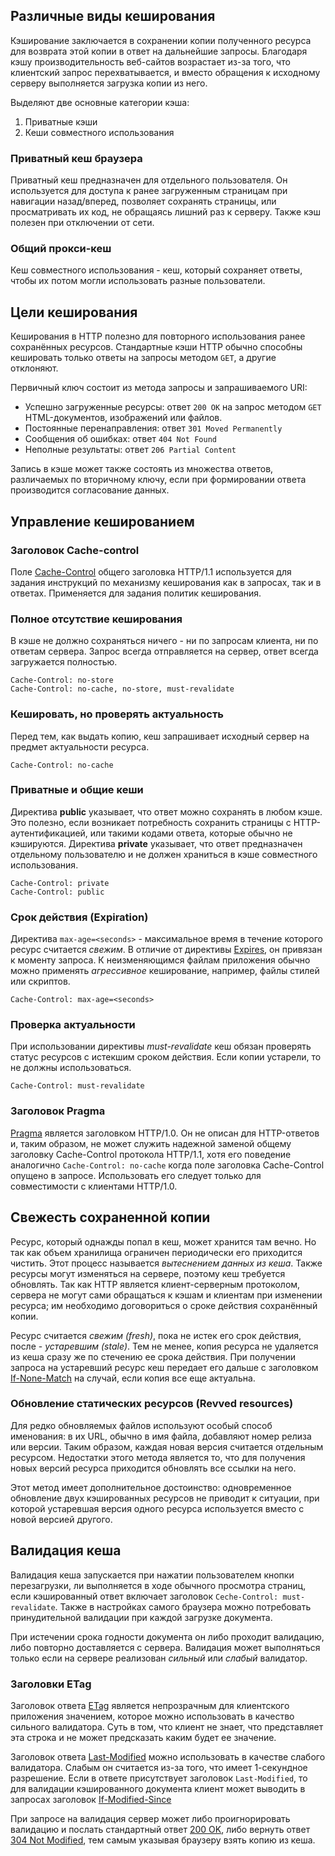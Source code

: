 ## Различные виды кеширования

Кэширование заключается в сохранении копии полученного ресурса для возврата этой копии в ответ на дальнейшие запросы. Благодаря кэшу производительность веб-сайтов возрастает из-за того, что клиентский запрос перехватывается, и вместо обращения к исходному серверу выполняется загрузка копии из него.

Выделяют две основные категории кэша:

1. Приватные кэши
2. Кеши совместного использования

### Приватный кеш браузера

Приватный кеш предназначен для отдельного пользователя.  Он используется для доступа к ранее загруженным страницам при навигации назад/вперед, позволяет сохранять страницы, или просматривать их код, не обращаясь лишний раз к серверу. Также кэш полезен при отключении от сети.

### Общий прокси-кеш

Кеш совместного использования - кеш, который сохраняет ответы, чтобы их потом могли использовать разные пользователи.

## Цели кеширования

Кеширования в HTTP полезно для повторного использования ранее сохранённых ресурсов. Стандартные кэши HTTP обычно способны кешировать только ответы на запросы методом `GET`, а другие отклоняют.

Первичный ключ состоит из метода запросы и запрашиваемого URI:

- Успешно загруженные ресурсы: ответ `200 OK`  на запрос методом `GET` HTML-документов, изображений или файлов.
- Постоянные перенаправления: ответ `301 Moved Permanently`
- Сообщения об ошибках: ответ `404 Not Found`
- Неполные результаты: ответ `206 Partial Content`

Запись в кэше может также состоять из множества ответов, различаемых по вторичному ключу, если при формировании ответа производится согласование данных.

## Управление кешированием

### Заголовок Cache-control

Поле [Cache-Control](https://developer.mozilla.org/ru/docs/Web/HTTP/Headers/Cache-Control) общего заголовка HTTP/1.1 используется для задания инструкций по механизму кеширования как в запросах, так и в ответах. Применяется для задания политик кеширования.

### Полное отсутствие кеширования

В кэше не должно сохраняться ничего - ни по запросам клиента, ни по ответам сервера. Запрос всегда отправляется на сервер, ответ всегда загружается полностью.

```
Cache-Control: no-store
Cache-Control: no-cache, no-store, must-revalidate
```

### Кешировать, но проверять актуальность

Перед тем, как выдать копию, кеш запрашивает исходный сервер на предмет актуальности ресурса.

```
Cache-Control: no-cache
```

### Приватные и общие кеши

Директива **public** указывает, что ответ можно сохранять в любом кэше. Это полезно, если возникает потребность сохранить страницы с HTTP-аутентификацией, или такими кодами ответа, которые обычно не кэшируются. Директива **private** указывает, что ответ предназначен отдельному пользователю и не должен храниться в кэше совместного использования.

```
Cache-Control: private
Cache-Control: public
```

### Срок действия (Expiration)

Директива `max-age=<seconds>` - максимальное время в течение которого ресурс считается *свежим*. В отличие от директивы [Expires](https://developer.mozilla.org/ru/docs/Web/HTTP/Headers/Expires), он привязан к моменту запроса. К неизменяющимся файлам приложения обычно можно применять *агрессивное* кеширование, например, файлы стилей или скриптов.

```
Cache-Control: max-age=<seconds>
```

### Проверка актуальности

При использовании директивы *must-revalidate* кеш обязан проверять статус ресурсов с истекшим сроком действия. Если копии устарели, то не должны использоваться.

```
Cache-Control: must-revalidate
```

### Заголовок Pragma

[Pragma](https://developer.mozilla.org/ru/docs/Web/HTTP/Headers/Pragma) является заголовком HTTP/1.0. Он не описан для HTTP-ответов и, таким образом, не может служить надежной заменой общему заголовку Cache-Control протокола HTTP/1.1, хотя его поведение аналогично `Cache-Control: no-cache` когда поле заголовка Cache-Control опущено в запросе. Использовать его следует только для совместимости с клиентами HTTP/1.0.

## Свежесть сохраненной копии

Ресурс, который однажды попал в кеш, может хранится там вечно. Но так как объем хранилища ограничен периодически его приходится чистить. Этот процесс называется *вытеснением данных из кеша*. Также ресурсы могут изменяться на сервере, поэтому кеш требуется обновлять. Так как HTTP является клиент-серверным протоколом, сервера не могут сами обращаться к кэшам и клиентам при изменении ресурса; им необходимо договориться о сроке действия сохранённый копии.

Ресурс считается *свежим (fresh)*, пока не истек его срок действия, после - *устаревшим (stale)*. Тем не менее, копия ресурса не удаляется из кеша сразу же по стечению ее срока действия. При получении запроса на устаревший ресурс кеш передает его дальше с заголовком [If-None-Match](https://developer.mozilla.org/en-US/docs/Web/HTTP/Headers/If-None-Match) на случай, если копия все еще актуальна.

### Обновление статических ресурсов (Revved resources)

Для редко обновляемых файлов используют особый способ именования: в их URL, обычно в имя файла, добавляют номер релиза или версии. Таким образом, каждая новая версия считается отдельным ресурсом. Недостатки этого метода является то, что для получения новых версий ресурса приходится обновлять все ссылки на него.

Этот метод имеет дополнительное достоинство: одновременное обновление двух кэшированных ресурсов не приводит к ситуации, при которой устаревшая версия одного ресурса используется вместо с новой версией другого.

## Валидация кеша

Валидация кеша запускается при нажатии пользователем кнопки перезагрузки, ли выполняется в ходе обычного просмотра страниц, если кэшированный ответ включает заголовок `Ceche-Control: must-revalidate`. Также в настройках самого браузера можно потребовать принудительной валидации при каждой загрузке документа.

При истечении срока годности документа он либо проходит валидацию, либо повторно доставляется с сервера. Валидация может выполняться только если на сервере реализован *сильный* или *слабый* валидатор.

### Заголовки ETag

Заголовок ответа [ETag](https://developer.mozilla.org/ru/docs/Web/HTTP/Headers/ETag) является непрозрачным для клиентского приложения значением, которое можно использовать в качество сильного валидатора. Суть в том, что клиент не знает, что представляет эта строка и не может предсказать каким будет ее значение.

Заголовок ответа [Last-Modified](https://developer.mozilla.org/ru/docs/Web/HTTP/Headers/Last-Modified) можно использовать в качестве слабого валидатора. Слабым он считается из-за того, что имеет 1-секундное разрешение. Если в ответе присутствует заголовок `Last-Modified`, то для валидации кэшированного документа клиент может выводить в запросах заголовок [If-Modified-Since](https://developer.mozilla.org/ru/docs/Web/HTTP/Headers/If-Modified-Since)

При запросе на валидация сервер может либо проигнорировать валидацию и послать стандартный ответ [200 OK](https://developer.mozilla.org/ru/docs/Web/HTTP/Status/200), либо вернуть ответ [304 Not Modified](https://developer.mozilla.org/ru/docs/Web/HTTP/Status/304), тем самым указывая браузеру взять копию из кеша.